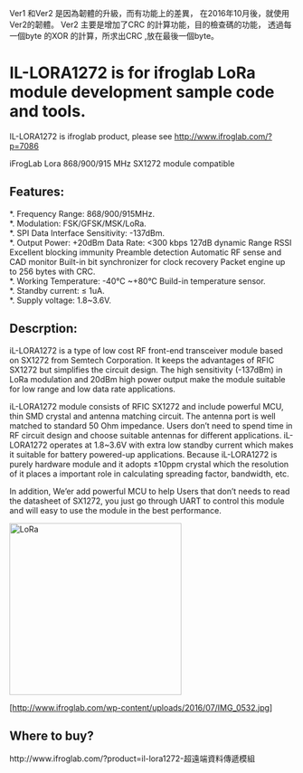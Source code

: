 Ver1 和Ver2 是因為韌體的升級，而有功能上的差異，
在2016年10月後，就使用Ver2的韌體。
Ver2 主要是增加了CRC 的計算功能，目的檢查碼的功能，
透過每一個byte 的XOR 的計算，所求出CRC ,放在最後一個byte。







#  IL-LORA1272 is for ifroglab  LoRa module development sample code and tools.
IL-LORA1272 is ifroglab product, please see http://www.ifroglab.com/?p=7086

iFrogLab  Lora 868/900/915 MHz SX1272 module compatible

<h2>Features:</h2>

*. Frequency Range: 868/900/915MHz.<br>
*. Modulation: FSK/GFSK/MSK/LoRa.<br>
*. SPI Data Interface Sensitivity: -137dBm.<br>
*. Output Power: +20dBm Data Rate: <300 kbps 127dB dynamic Range RSSI Excellent blocking immunity Preamble detection Automatic RF sense and CAD monitor Built-in bit synchronizer for clock recovery Packet engine up to 256 bytes with CRC.<br>
*. Working Temperature: -40°C ~+80°C Build-in temperature sensor.<br>
*. Standby current: ≤ 1uA.<br>
*. Supply voltage: 1.8~3.6V.<br>



<h2>Descrption:</h2>

iL-LORA1272 is a type of low cost RF front-end transceiver module based on SX1272 from Semtech Corporation. It keeps the advantages of RFIC SX1272 but simplifies the circuit design. The high sensitivity (-137dBm) in LoRa modulation and 20dBm high power output make the module suitable for low range and low data rate applications.

iL-LORA1272 module consists of RFIC SX1272 and include powerful MCU, thin SMD crystal and antenna matching circuit. The antenna port is well matched to standard 50 Ohm impedance. Users don’t need to spend time in RF circuit design and choose suitable antennas for different applications. iL-LORA1272 operates at 1.8~3.6V with extra low standby current which makes it suitable for battery powered-up applications. Because iL-LORA1272 is purely hardware module and it adopts ±10ppm crystal which the resolution of it places a important role in calculating spreading factor, bandwidth, etc.

In addition, We’er add powerful MCU to help Users that don’t needs to read the datasheet of SX1272, you just go through UART to control this module and will easy to use the module in the best performance.


<img src="http://www.ifroglab.com/wp-content/uploads/2016/07/IMG_0532.jpg" alt="LoRa" style="width:304px;height:304px;">

 [http://www.ifroglab.com/wp-content/uploads/2016/07/IMG_0532.jpg]




<h2>Where to buy?</h2>
http://www.ifroglab.com/?product=il-lora1272-超遠端資料傳遞模組



